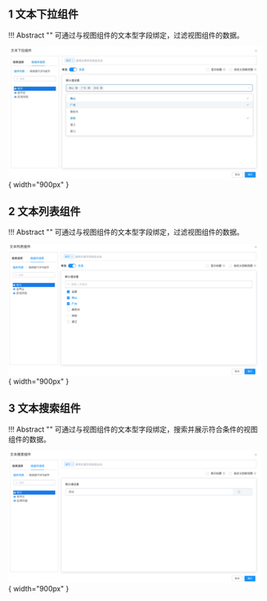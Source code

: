 ## 1 文本下拉组件

!!! Abstract ""
	可通过与视图组件的文本型字段绑定，过滤视图组件的数据。

![仪表盘编辑_过滤组件](../../img/dashboard_generation/文本下拉组件.jpeg){ width="900px" }

## 2 文本列表组件

!!! Abstract ""
	可通过与视图组件的文本型字段绑定，过滤视图组件的数据。

![仪表盘编辑_过滤组件](../../img/dashboard_generation/文本列表组件.png){ width="900px" }
 
## 3 文本搜索组件
!!! Abstract ""
	可通过与视图组件的文本型字段绑定，搜索并展示符合条件的视图组件的数据。

![仪表盘编辑_过滤组件](../../img/dashboard_generation/文本搜索组件.png){ width="900px" }
